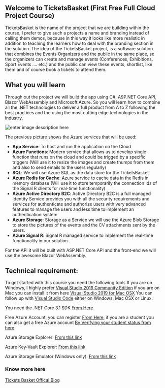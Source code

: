 ## Welcome to TicketsBasket (First Free Full Cloud Project Course)
TicketsBasket is the name of the project that we are building within the course, I prefer to give such a projects a name and branding instead of calling them demos, because in this way it looks like more realistic in addition to teaching the learners how to deal with the branding section in the solution.
The idea of the TicketsBasket project, is a software solution that combines the Events Organizers and the public in the same place, so the organizers can create and manage events (Conferences, Exhibitions, Sport Events .... etc.) and the public can view these events, shortlist, like them and of course book a tickets to attend them. 

## What you will learn  

 Through out the project we will build the app using C#, ASP.NET Core API, Blazor WebAssembly and Microsoft Azure.
 So you will learn how to combine all the .NET technologies to deliver a full product from A to Z following the best practices and the using the most cutting edge technologies in the industry. 
  
  ![enter image description here](https://ahmadmozaffarstorage.blob.core.windows.net/blogs/Tickets%20Basket%20Technologes%20to%20use.png)

The previous picture shows the Azure services that will be used:

 - **App Service**: To host and run the application on the Cloud
 - **Azure Functions**: Modern service that allows us to develop single function that runs on the cloud and could be trigged by a specific triggers (Will use it to resize the images and create thumps from them and also to send emails to the users regularly)
 - **SQL**: We will use Azure SQL as the data store for the TicketsBasket
 - **Azure Redis for Cache**: Azure service to cache data in the Redis in memory database (Will use it to store temporarily the connection Ids of the Signal R clients for real-time functionality)
 - **Azure Active Directory B2C**: Active Directory B2C is a full managed Identity Service provides you with all the security requirements and services for authenticate and authorize users with very advanced features to manage the users and less time to implement an authentication system  
 - **Azure Storage**: Storage as a Service we will use the Azure Blob Storage to store the pictures of the events and the CV attachments sent by the users.
 - **Azure Signal R**: Signal R managed service to implement the real-time functionality in our solution.

For the API it will be built with ASP.NET Core API and the front-end we will use the awesome Blazor WebAssembly. 

 ## Technical requirement: 
 To get started with this course you need the following tools
 If you are on Windows, I highly prefer [Visual Studio 2019 Community Edition](https://visualstudio.microsoft.com/downloads/) if you are on Mac you can install it from here [Visual Studio 2019 for Mac OSX](https://visualstudio.microsoft.com/vs/mac/)
 You can follow up with [Visual Studio Code](https://code.visualstudio.com/) either on Windows, Mac OSX or Linux.

You  need the .NET Core 3.1 SDK [From Here](https://visualstudio.microsoft.com/vs/mac/) 

Free Azure Account, you can register [From Here](https://azure.microsoft.com/en-us/free/), if you are a student you can also get a free Azure account [By Verifying your student status from here](https://azure.microsoft.com/en-us/free/students/).

Azure Storage Explorer: [From this link](https://azure.microsoft.com/en-us/features/storage-explorer/)

Azure Key-Vault Explorer: [From this link](https://azure.microsoft.com/en-us/features/storage-explorer/)

Azure Storage Emulator (Windows only): [From this link](https://go.microsoft.com/fwlink/?LinkId=717179&clcid=0x409)

### Know more here 
[Tickets Basket Offical Blog](https://ahmadmozaffar.net/Blog/Details/TicketsBasket%20-%20Full%20Cloud%20Project%20Practical%20Course%20with%20Azure%20and%20.NET%20Core)

